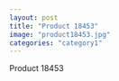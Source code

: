 ```yaml
---
layout: post
title: "Product 18453"
image: "product18453.jpg"
categories: "category1"
---
```

Product 18453
